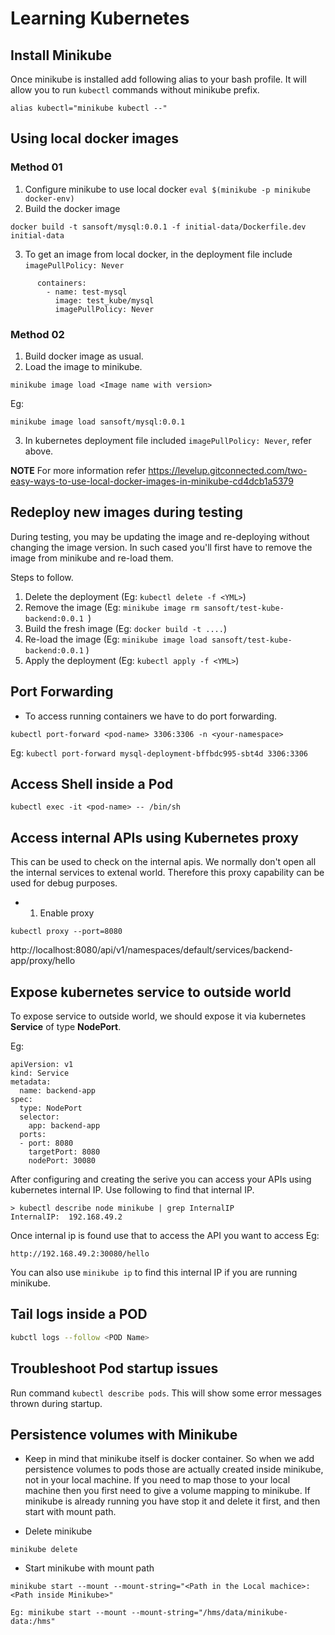 # Learning Kubernetes

## Install Minikube

Once minikube is installed add following alias to your bash profile. It will allow you to run `kubectl` commands without minikube prefix.

```
alias kubectl="minikube kubectl --"
```

## Using local docker images

### Method 01

1. Configure minikube to use local docker `eval $(minikube -p minikube docker-env)`
2. Build the docker image
```
docker build -t sansoft/mysql:0.0.1 -f initial-data/Dockerfile.dev initial-data
```
3. To get an image from local docker, in the deployment file include `imagePullPolicy: Never`
```
      containers:
        - name: test-mysql
          image: test_kube/mysql
          imagePullPolicy: Never
```
### Method 02

1. Build docker image as usual. 
2. Load the image to minikube.
```
minikube image load <Image name with version>
```
Eg:
```
minikube image load sansoft/mysql:0.0.1
```
3. In kubernetes deployment file included `imagePullPolicy: Never`, refer above.


**NOTE** For more information refer https://levelup.gitconnected.com/two-easy-ways-to-use-local-docker-images-in-minikube-cd4dcb1a5379

## Redeploy new images during testing

During testing, you may be updating the image and re-deploying without changing the image version. 
In such cased you'll first have to remove the image from minikube and re-load them. 

Steps to follow. 
1. Delete the deployment (Eg: `kubectl delete -f <YML>`)
2. Remove the image (Eg: `minikube image rm sansoft/test-kube-backend:0.0.1 `)
3. Build the fresh image (Eg: `docker build -t ....`)
4. Re-load the image (Eg: `minikube image load sansoft/test-kube-backend:0.0.1` )
5. Apply the deployment (Eg: `kubectl apply -f <YML>`)


## Port Forwarding

* To access running containers we have to do port forwarding.
```
kubectl port-forward <pod-name> 3306:3306 -n <your-namespace>
```
Eg: `kubectl port-forward mysql-deployment-bffbdc995-sbt4d 3306:3306` 


## Access Shell inside a Pod

`kubectl exec -it <pod-name> -- /bin/sh`

## Access internal APIs using Kubernetes proxy

This can be used to check on the internal apis. We normally don't open all the internal services to extenal world. Therefore this proxy capability can be used for debug purposes. 

* 1. Enable proxy
```
kubectl proxy --port=8080
```

http://localhost:8080/api/v1/namespaces/default/services/backend-app/proxy/hello

## Expose kubernetes service to outside world

To expose service to outside world, we should expose it via kubernetes **Service** of type **NodePort**. 

Eg:

```
apiVersion: v1
kind: Service
metadata:
  name: backend-app
spec:
  type: NodePort
  selector:
    app: backend-app
  ports:
  - port: 8080
    targetPort: 8080
    nodePort: 30080
```

After configuring and creating the serive you can access your APIs using kubernetes internal IP. Use following to find that internal IP.
```
> kubectl describe node minikube | grep InternalIP
InternalIP:  192.168.49.2
```
Once internal ip is found use that to access the API you want to access
Eg:
```
http://192.168.49.2:30080/hello
```

You can also use `minikube ip` to find this internal IP if you are running minikube.

## Tail logs inside a POD

```sh
kubctl logs --follow <POD Name>
```

## Troubleshoot Pod startup issues

Run command `kubectl describe pods`. This will show some error messages thrown during startup.

## Persistence volumes with Minikube

* Keep in mind that minikube itself is docker container. So when we add persistence volumes to pods those are actually
created inside minikube, not in your local machine. If you need to map those to your local machine then you first need to
give a volume mapping to minikube. 
If minikube is already running you have stop it and delete it first, and then start with mount path.

* Delete minikube
```
minikube delete
```

* Start minikube with mount path

```
minikube start --mount --mount-string="<Path in the Local machice>:<Path inside Minikube>"

Eg: minikube start --mount --mount-string="/hms/data/minikube-data:/hms"
```
